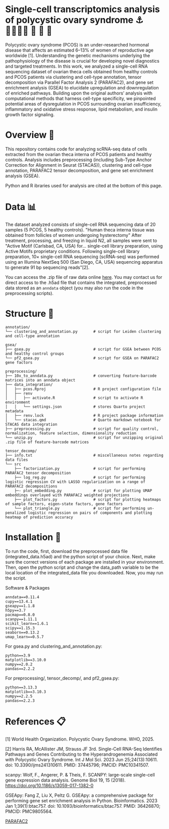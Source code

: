 # Single-cell transcriptomics analysis of polycystic ovary syndrome ⚓️ 👩‍👩‍👧‍👦 🤺 🍄 🧬
Polycystic ovary syndrome (PCOS) is an under-researched hormonal disease that affects an estimated 6–13% of women of reproductive age worldwide [1]. Understanding the genetic mechanisms underlying the pathophysiology of the disease is crucial for developing novel diagnostics and targeted treatments. In this work, we analyzed a single-cell RNA sequencing dataset of ovarian theca cells obtained from healthy controls and PCOS patients via clustering and cell-type annotation, tensor decomposition via Parallel Factor Analysis 2 (PARAFAC2), and gene set enrichment analysis (GSEA) to elucidate upregulation and downregulation of enriched pathways. Building upon the original authors’ analysis with computational methods that harness cell-type specificity, we pinpointed potential areas of dysregulation in PCOS surrounding ovarian insufficiency, inflammatory and oxidative stress response, lipid metabolism, and insulin growth factor signaling. 

# Overview 🌈
This repository contains code for analyzing scRNA-seq data of cells extracted from the ovarian theca interna of PCOS patients and healthy controls. Analysis includes preprocessing (including Sub-Type Anchor Correction for Alignment in Seurat (STACAS)), clustering and cell-type annotation, PARAFAC2 tensor decomposition, and gene set enrichment analysis (GSEA).

Python and R ibraries used for analysis are cited at the bottom of this page.

# Data 📊
The dataset analyzed consists of single-cell RNA sequencing data of 20 samples (5 PCOS, 5 healthy controls). "Human theca interna tissue was obtained from follicles of women undergoing hysterectomy" After treatment, processing, and freezing in liquid N2, all samples were sent to "Active Motif (Carlsbad, CA, USA) for... single-cell library preparation, using Active Motifs proprietary conditions. Following single-cell library preparation, 10× single-cell RNA sequencing (scRNA-seq) was performed using an Illumina NextSeq 500 (San Diego, CA, USA) sequencing apparatus to generate 91 bp sequencing reads"[2].

You can access the .zip file of raw data online [here](https://zenodo.org/records/7942968). You may contact us for direct access to the .h5ad file that contains the integrated, preprocessed data stored as an `anndata` object (you may also run the code in the preprocessing scripts). 

# Structure 🌲
```
annotation/
└── clustering_and_annotation.py       # script for Leiden clustering and cell-type annotation

gsea/
├── gsea.py                            # script for GSEA between PCOS and healthy control groups   
└── pf2_gsea.py                        # script for GSEA on PARAFAC2 gene factors

preprocessing/
├── 10x_to_anndata.py                  # converting feature-barcode matrices into an anndata object
├── data_integration/
│   ├── pcos.Rproj                     # R project configuration file
│   ├── renv                           
│   │   ├── activate.R                 # script to activate R environment
│   │   └── settings.json              # stores Quarto project metadata
│   ├── renv.lock                      # R project package information
│   └── stacas.qmd                     # Quarto markdown notebook for STACAS data integration
├── preprocessing.py                   # script for quality control, normalization, feature selection, dimensionality reduction
└── unzip.py                           # script for unzipping original .zip file of feature-barcode matrices

tensor_decomp/
├── info.txt                           # miscellaneous notes regarding data files
└── src
    ├── factorization.py               # script for performing PARAFAC2 tensor decomposition
    ├── log_reg.py                     # script for performing logistic regression CV with LASSO regularization on a range of PARAFAC2 decompositions
    ├─- plot_embedding.py              # script for plotting UMAP embeddings overlayed with PARAFAC2 weighted projections
    ├── plot_factors.py                # script for plotting heatmaps of sample factors, eigen-state factors, gene factors
    └── plot_triangle.py               # script for performing un-penalized logistic regression on pairs of components and plotting heatmap of prediction accuracy
```

# Installation 🔧
To run the code, first, download the preprocessed data file (integrated_data.h5ad) and the python script of your choice. Next, make sure the correct versions of each package are installed in your environment. Then, open the python script and change the data_path variable to be the local location of the integrated_data file you downloaded. Now, you may run the script. 

Software & Packages
```
anndata==0.11.4
cupy==13.4.1
gseapy==1.1.8
h5py==3.7
pacmap==0.8.0
scanpy==1.11.1
scikit_learn==1.6.1
scipy==1.15.3
seaborn==0.13.2
umap_learn==0.5.7
```

For gsea.py and clustering_and_annotation.py:
```
python==3.9
matplotlib==3.10.0
numpy==2.0.2
pandas==2.2.2
```
For preprocessing/, tensor_decomp/, and pf2_gsea.py:
```
python==3.13.3
matplotlib==3.10.3
numpy==2.2.5
pandas==2.2.3
```

# References 📋
[1] World Health Organization. Polycystic Ovary Syndrome. WHO, 2025.

[2] Harris RA, McAllister JM, Strauss JF 3rd. Single-Cell RNA-Seq Identifies Pathways and Genes Contributing to the Hyperandrogenemia Associated with Polycystic Ovary Syndrome. Int J Mol Sci. 2023 Jun 25;24(13):10611. doi: 10.3390/ijms241310611. PMID: 37445796; PMCID: PMC10341507.

scanpy: Wolf, F., Angerer, P. & Theis, F. SCANPY: large-scale single-cell gene expression data analysis. Genome Biol 19, 15 (2018). https://doi.org/10.1186/s13059-017-1382-0

GSEApy: Fang Z, Liu X, Peltz G. GSEApy: a comprehensive package for performing gene set enrichment analysis in Python. Bioinformatics. 2023 Jan 1;39(1):btac757. doi: 10.1093/bioinformatics/btac757. PMID: 36426870; PMCID: PMC9805564.

[PARAFAC2](https://github.com/meyer-lab/parafac2)


